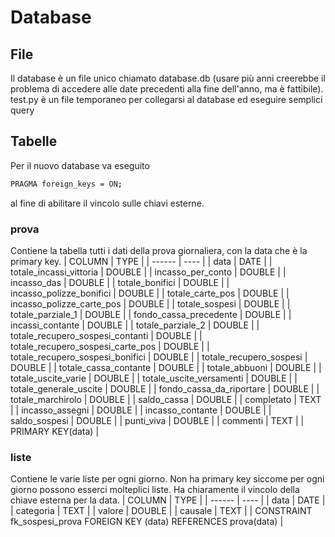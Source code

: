 # Database
## File
Il database è un file unico chiamato database.db (usare più anni creerebbe il problema di accedere alle date precedenti alla fine dell'anno, ma è fattibile).
test.py è un file temporaneo per collegarsi al database ed eseguire semplici query

## Tabelle
Per il nuovo database va eseguito
```sh
PRAGMA foreign_keys = ON;
```
al fine di abilitare il vincolo sulle chiavi esterne.

### prova
Contiene la tabella tutti i dati della prova giornaliera, con la data che è la primary key.
| COLUMN | TYPE |
| ------ | ---- |
| data | DATE |
| totale_incassi_vittoria | DOUBLE |
| incasso_per_conto | DOUBLE |
| incasso_das | DOUBLE |
| totale_bonifici | DOUBLE |
| incasso_polizze_bonifici | DOUBLE |
| totale_carte_pos | DOUBLE |
| incasso_polizze_carte_pos | DOUBLE |
| totale_sospesi | DOUBLE |
| totale_parziale_1 | DOUBLE |
| fondo_cassa_precedente | DOUBLE |
| incassi_contante | DOUBLE |
| totale_parziale_2 | DOUBLE |
| totale_recupero_sospesi_contanti | DOUBLE |
| totale_recupero_sospesi_carte_pos | DOUBLE |
| totale_recupero_sospesi_bonifici | DOUBLE |
| totale_recupero_sospesi | DOUBLE |
| totale_cassa_contante | DOUBLE |
| totale_abbuoni | DOUBLE |
| totale_uscite_varie | DOUBLE |
| totale_uscite_versamenti | DOUBLE |
| totale_generale_uscite | DOUBLE |
| fondo_cassa_da_riportare | DOUBLE |
| totale_marchirolo | DOUBLE |
| saldo_cassa | DOUBLE |
| completato | TEXT |
| incasso_assegni | DOUBLE |
| incasso_contante | DOUBLE |
| saldo_sospesi | DOUBLE |
| punti_viva | DOUBLE |
| commenti | TEXT |
| PRIMARY KEY(data) |

### liste
Contiene le varie liste per ogni giorno.
Non ha primary key siccome per ogni giorno possono esserci molteplici liste. Ha chiaramente il vincolo della chiave esterna per la data.
| COLUMN | TYPE |
| ------ | ---- |
| data | DATE |
| categoria | TEXT |
| valore | DOUBLE |
| causale | TEXT |
| CONSTRAINT fk_sospesi_prova FOREIGN KEY (data) REFERENCES prova(data) |
